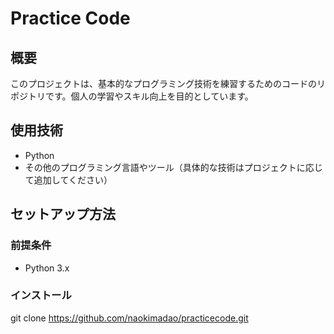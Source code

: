 # Practice Code

## 概要
このプロジェクトは、基本的なプログラミング技術を練習するためのコードのリポジトリです。個人の学習やスキル向上を目的としています。

## 使用技術
- Python
- その他のプログラミング言語やツール（具体的な技術はプロジェクトに応じて追加してください）

## セットアップ方法
### 前提条件
- Python 3.x

### インストール
git clone https://github.com/naokimadao/practicecode.git
